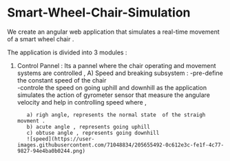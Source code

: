 # Smart-Wheel-Chair-Simulation 

We create an angular web application that simulates a real-time  movement of a smart wheel chair . 

The application is divided into 3 modules :  
1) Control Pannel :
   Its a pannel where the chair operating and movement systems are controlled , 
   A) Speed and breaking subsystem : 
       -pre-define the constant speed of the chair  
       -controle the speed on going uphill and downhill as the application simulates the action of gyrometer                sensor that measure the angulare velocity and help in controlling speed where ,  
          
          a) righ angle, represents the normal state  of the straigh movment . 
          b) acute angle , represents going uphill 
          c) obtuse angle , represents going downhill  
          ![speed](https://user-images.githubusercontent.com/71048834/205655492-0c612e3c-fe1f-4c77-9827-94e4ba0b0244.png)
          


          
   

